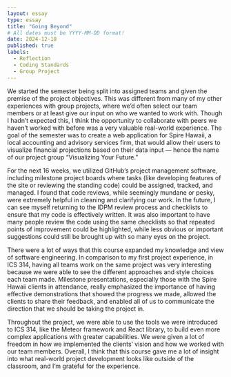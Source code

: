```yaml
---
layout: essay
type: essay
title: "Going Beyond"
# All dates must be YYYY-MM-DD format!
date: 2024-12-18
published: true
labels:
  - Reflection
  - Coding Standards
  - Group Project
---
```


We started the semester being split into assigned teams and given the premise of the project objectives. This was different from many of my other experiences with group projects, where we’d often select our team members or at least give our input on who we wanted to work with. Though I hadn’t expected this, I think the opportunity to collaborate with peers we haven’t worked with before was a very valuable real-world experience. The goal of the semester was to create a web application for Spire Hawaii, a local accounting and advisory services firm, that would allow their users to visualize financial projections based on their data input — hence the name of our project group “Visualizing Your Future.” 

For the next 16 weeks, we utilized GitHub’s project management software, including milestone project boards where tasks (like developing features of the site or reviewing the standing code) could be assigned, tracked, and managed. I found that code reviews, while seemingly mundane or pesky, were extremely helpful in cleaning and clarifying our work. In the future, I can see myself returning to the IDPM review process and checklists to ensure that my code is effectively written. It was also important to have many people review the code using the same checklists so that repeated points of improvement could be highlighted, while less obvious or important suggestions could still be brought up with so many eyes on the project.  

There were a lot of ways that this course expanded my knowledge and view of software engineering. In comparison to my first project experience, in ICS 314, having all teams work on the same project was very interesting because we were able to see the different approaches and style choices each team made. Milestone presentations, especially those with the Spire Hawaii clients in attendance, really emphasized the importance of having effective demonstrations that showed the progress we made, allowed the clients to share their feedback, and enabled all of us to communicate the direction that we should be taking the project in.  

Throughout the project, we were able to use the tools we were introduced to ICS 314, like the Meteor framework and React library, to build even more complex applications with greater capabilities. We were given a lot of freedom in how we implemented the clients’ vision and how we worked with our team members. Overall, I think that this course gave me a lot of insight into what real-world project development looks like outside of the classroom, and I’m grateful for the experience. 



